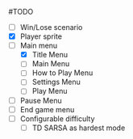 #TODO
- [ ] Win/Lose scenario
- [x] Player sprite
- [ ] Main menu
  - [X] Title Menu
  - [ ] Main Menu
  - [ ] How to Play Menu
  - [ ] Settings Menu
  - [ ] Play Menu
- [ ] Pause Menu
- [ ] End game menu
- [ ] Configurable difficulty
  - [ ] TD SARSA as hardest mode
